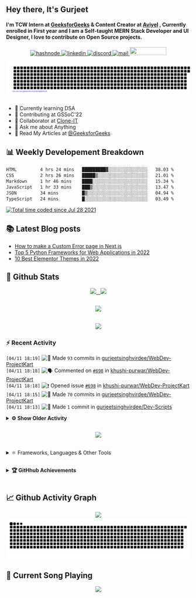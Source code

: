 ## Hey there, It's Gurjeet
#### I'm TCW Intern at [GeeksforGeeks](https://www.geeksforgeeks.org/) & Content Creator at [Aviyel](https://aviyel.com/discussions) , Currently enrolled in First year and I am a Self-taught MERN Stack Developer and UI Designer, I love to contribute on Open Source projects. 

<p align="center">
    <a href="https://gurjeet.hashnode.dev/" target="_blank">
    <img src="https://img.shields.io/badge/@gurjeetsingh-5C87FE?style=for-the-badge&logo=hashnode&logoColor=white" width="130" height="22" alt="hashnode">
    <a href="https://www.linkedin.com/in/gurjeet-singh-virdee-25a476199/" target="_blank">
    <img src="https://img.shields.io/badge/Gurjeet%20Singh%20Virdee-1976D2?style=for-the-badge&logo=linkedin&logoColor=white" width="150" height="22" alt="linkedin">
    <a href="https://discordapp.com/users/916597112882495510" target="_blank">
    <img src="https://img.shields.io/badge/@Guri-5865F2?style=for-the-badge&logo=discord&logoColor=white" width="80" height="22" alt="discord">
    <a href="https://leetcode.com/gurjeetsinghvirdee/" target="_blank">
    <img src="https://img.shields.io/badge/@gurjeetsinghvirdee-FFA116?style=for-the-badge&logo=leetcode&logoColor=white" width="150" height="22" alt="mail">
    <a href = "mailto: gurjeetsinghvirdee@gmail.com" target="_blank"><img src="https://img.shields.io/badge/Say, Hello-D74E43?style=for-the-badge&logo=gmail&logoColor=white" width="100" height="22"></a>
 </p>
 
<p align="center">
    <img src="https://github.com/gurjeetsinghvirdee/gurjeetsinghvirdee/blob/main/gitartwork.svg" />
</p>    
   
 
##         
        
<ul align="left">
  <li> 🏫 Currently learning DSA </li>
  <li> 💜 Contributing at GSSoC'22 </li>
  <li> 🤝 Collaborator at <a href="https://github.com/Rayman-Sodhi/Clone-IT"> Clone-IT </a></li>
  <li> 💬 Ask me about Anything </li>
  <li> 📕 Read My Articles at 
   <a href="https://auth.geeksforgeeks.org/user/gurjeetsinghvirdee/articles" target="_blank">@GeeksforGeeks</a>
 </li>
</ul>  
        
##        
  
## 📊 Weekly Developement Breakdown
  
<!--START_SECTION:waka-->

```text
HTML         4 hrs 24 mins   █████████▓░░░░░░░░░░░░░░░   38.03 %
CSS          2 hrs 26 mins   █████▒░░░░░░░░░░░░░░░░░░░   21.01 %
Markdown     1 hr 46 mins    ████░░░░░░░░░░░░░░░░░░░░░   15.34 %
JavaScript   1 hr 33 mins    ███▒░░░░░░░░░░░░░░░░░░░░░   13.47 %
JSON         34 mins         █▒░░░░░░░░░░░░░░░░░░░░░░░   04.94 %
TypeScript   24 mins         █░░░░░░░░░░░░░░░░░░░░░░░░   03.49 %
```

<!--END_SECTION:waka--> 

<a href="https://wakatime.com/@ff7098eb-56b3-4619-bbbb-86aad0fce365"><img src="https://wakatime.com/badge/user/ff7098eb-56b3-4619-bbbb-86aad0fce365.svg?style=for-the-badge" alt="Total time coded since Jul 28 2021" /></a>
  
    
## 📚 Latest Blog posts
<!-- BLOG-POST-LIST:START -->
- [How to make a Custom Error page in Next.js](https://gurjeet.hashnode.dev/how-to-make-a-custom-error-page-in-nextjs)
- [Top 5 Python Frameworks for Web Applications in 2022](https://gurjeet.hashnode.dev/top-5-python-frameworks-for-web-applications-in-2022)
- [10 Best Elementor Themes in 2022](https://gurjeet.hashnode.dev/10-best-elementor-themes-in-2022)
<!-- BLOG-POST-LIST:END -->  
  
##
        
## 💫 Github Stats
        
<div align="center">
 <a href="https://github-readme-streak-stats.herokuapp.com/?user=gurjeetsinghvirdee&theme=synthwave" target="_blank">
   <img width="45%" src="https://github-readme-streak-stats.herokuapp.com/?user=gurjeetsinghvirdee&theme=synthwave" /> &nbsp;
 </a>
    
 <a href="https://github-readme-stats.vercel.app/api?username=gurjeetsinghvirdee&show_icons=true&theme=synthwave&include_all_commits=true" target="_blank">
  <img width="45%" src="https://github-readme-stats.vercel.app/api?username=gurjeetsinghvirdee&show_icons=true&theme=synthwave&include_all_commits=true" />
 </a>
</div>      
  
##
        
<div align="center">
   <a href="https://github-readme-stats.vercel.app/api/top-langs/?username=gurjeetsinghvirdee&layout=compact&hide=html&theme=synthwave" target="_blank">
       <img width="43%" src="https://github-readme-stats.vercel.app/api/top-langs/?username=gurjeetsinghvirdee&layout=compact&&theme=synthwave" />  
   </a> 
</div>   

##        
  
<p align="center">
  <img src="https://github-profile-summary-cards.vercel.app/api/cards/profile-details?username=gurjeetsinghvirdee&theme=dracula&hide_border=true" />
</p>
        
### ⚡ Recent Activity     
        
<!--START_SECTION:activity-->  
`[04/11 18:19]` <img alt="📝" src="https://github.com/cheesits456/github-activity-readme/raw/master/icons/commit.png" align="top" height="18"> Made `93` commits in [gurjeetsinghvirdee/WebDev-ProjectKart](https://github.com/gurjeetsinghvirdee/WebDev-ProjectKart)  
`[04/11 18:18]` <img alt="🗣" src="https://github.com/cheesits456/github-activity-readme/raw/master/icons/comment.png" align="top" height="18"> Commented on [`#698`](https://github.com//khushi-purwar/WebDev-ProjectKart/issues/698 'Add Math Sprint Game') in [khushi-purwar/WebDev-ProjectKart](https://github.com/khushi-purwar/WebDev-ProjectKart)  
`[04/11 18:18]` <img alt="❗️" src="https://github.com/cheesits456/github-activity-readme/raw/master/icons/issue.png" align="top" height="18"> Opened issue [`#698`](https://github.com//khushi-purwar/WebDev-ProjectKart/issues/698 'Add Math Sprint Game') in [khushi-purwar/WebDev-ProjectKart](https://github.com/khushi-purwar/WebDev-ProjectKart)  
`[04/11 18:15]` <img alt="📝" src="https://github.com/cheesits456/github-activity-readme/raw/master/icons/commit.png" align="top" height="18"> Made `70` commits in [gurjeetsinghvirdee/WebDev-ProjectKart](https://github.com/gurjeetsinghvirdee/WebDev-ProjectKart)  
`[04/11 18:13]` <img alt="📝" src="https://github.com/cheesits456/github-activity-readme/raw/master/icons/commit.png" align="top" height="18"> Made `1` commit in [gurjeetsinghvirdee/Dev-Scripts](https://github.com/gurjeetsinghvirdee/Dev-Scripts)  

<details><summary><b> ⚙️ Show Older Activity</b></summary>

`[04/11 18:12]` <img alt="✅" src="https://github.com/cheesits456/github-activity-readme/raw/master/icons/pr-open.png" align="top" height="18"> Opened PR [`#384`](https://github.com//abhijeet007rocks8/Dev-Scripts/pull/384 'Added Wikipedia Clone') in [abhijeet007rocks8/Dev-Scripts](https://github.com/abhijeet007rocks8/Dev-Scripts)  
`[04/11 18:08]` <img alt="📝" src="https://github.com/cheesits456/github-activity-readme/raw/master/icons/commit.png" align="top" height="18"> Made `1` commit in [gurjeetsinghvirdee/Dev-Scripts](https://github.com/gurjeetsinghvirdee/Dev-Scripts)  
`[04/11 18:06]` <img alt="📂" src="https://github.com/cheesits456/github-activity-readme/raw/master/icons/create-branch.png" align="top" height="18"> Created branch [`wikipedia`](https://github.com/gurjeetsinghvirdee/Dev-Scripts/tree/wikipedia) in [gurjeetsinghvirdee/Dev-Scripts](https://github.com/gurjeetsinghvirdee/Dev-Scripts)  
`[04/11 18:02]` <img alt="🗣" src="https://github.com/cheesits456/github-activity-readme/raw/master/icons/comment.png" align="top" height="18"> Commented on [`#383`](https://github.com//abhijeet007rocks8/Dev-Scripts/issues/383 'Music Player') in [abhijeet007rocks8/Dev-Scripts](https://github.com/abhijeet007rocks8/Dev-Scripts)  
`[04/11 18:01]` <img alt="❗️" src="https://github.com/cheesits456/github-activity-readme/raw/master/icons/issue.png" align="top" height="18"> Opened issue [`#383`](https://github.com//abhijeet007rocks8/Dev-Scripts/issues/383 'Music Player') in [abhijeet007rocks8/Dev-Scripts](https://github.com/abhijeet007rocks8/Dev-Scripts)  
`[04/11 18:00]` <img alt="❗️" src="https://github.com/cheesits456/github-activity-readme/raw/master/icons/issue.png" align="top" height="18"> Closed issue [`#382`](https://github.com//abhijeet007rocks8/Dev-Scripts/issues/382 'Add Music player') in [abhijeet007rocks8/Dev-Scripts](https://github.com/abhijeet007rocks8/Dev-Scripts)  
`[04/11 17:59]` <img alt="❗️" src="https://github.com/cheesits456/github-activity-readme/raw/master/icons/issue.png" align="top" height="18"> Opened issue [`#382`](https://github.com//abhijeet007rocks8/Dev-Scripts/issues/382 'Add Music player') in [abhijeet007rocks8/Dev-Scripts](https://github.com/abhijeet007rocks8/Dev-Scripts)  
`[04/11 17:53]` <img alt="📝" src="https://github.com/cheesits456/github-activity-readme/raw/master/icons/commit.png" align="top" height="18"> Made `26` commits in [gurjeetsinghvirdee/Dev-Scripts](https://github.com/gurjeetsinghvirdee/Dev-Scripts)  
`[04/11 14:36]` <img alt="📝" src="https://github.com/cheesits456/github-activity-readme/raw/master/icons/commit.png" align="top" height="18"> Made `7` commits in [Ayush7614/Bundli-Frontend](https://github.com/Ayush7614/Bundli-Frontend)  
`[04/11 14:36]` <img alt="🎉" src="https://github.com/cheesits456/github-activity-readme/raw/master/icons/merge.png" align="top" height="18"> Merged PR [`#627`](https://github.com//Ayush7614/Bundli-Frontend/pull/627 'Added file uploader') in [Ayush7614/Bundli-Frontend](https://github.com/Ayush7614/Bundli-Frontend)  
`[04/11 14:36]` <img alt="🔍" src="https://github.com/cheesits456/github-activity-readme/raw/master/icons/review.png" align="top" height="18"> Reviewed [`#627`](https://github.com//Ayush7614/Bundli-Frontend/pull/627 'Added file uploader') in [Ayush7614/Bundli-Frontend](https://github.com/Ayush7614/Bundli-Frontend)  
`[04/11 14:35]` <img alt="🗣" src="https://github.com/cheesits456/github-activity-readme/raw/master/icons/comment.png" align="top" height="18"> Commented on [`#627`](https://github.com//Ayush7614/Bundli-Frontend/issues/627 'Added file uploader') in [Ayush7614/Bundli-Frontend](https://github.com/Ayush7614/Bundli-Frontend)  
`[04/11 13:25]` <img alt="📝" src="https://github.com/cheesits456/github-activity-readme/raw/master/icons/commit.png" align="top" height="18"> Made `22` commits in [gurjeetsinghvirdee/WebDev-ProjectKart](https://github.com/gurjeetsinghvirdee/WebDev-ProjectKart)  
`[04/11 07:43]` <img alt="🗣" src="https://github.com/cheesits456/github-activity-readme/raw/master/icons/comment.png" align="top" height="18"> Commented on [`#280`](https://github.com//Rayman-Sodhi/Clone-IT/issues/280 'Added Nykaa Clone') in [Rayman-Sodhi/Clone-IT](https://github.com/Rayman-Sodhi/Clone-IT)  
`[04/11 07:42]` <img alt="📝" src="https://github.com/cheesits456/github-activity-readme/raw/master/icons/commit.png" align="top" height="18"> Made `90` commits in [gurjeetsinghvirdee/Clone-IT](https://github.com/gurjeetsinghvirdee/Clone-IT)  
`[04/11 07:41]` <img alt="🗣" src="https://github.com/cheesits456/github-activity-readme/raw/master/icons/comment.png" align="top" height="18"> Commented on [`#280`](https://github.com//Rayman-Sodhi/Clone-IT/issues/280 'Added Nykaa Clone') in [Rayman-Sodhi/Clone-IT](https://github.com/Rayman-Sodhi/Clone-IT)  
`[04/11 07:06]` <img alt="❌" src="https://github.com/cheesits456/github-activity-readme/raw/master/icons/pr-close.png" align="top" height="18"> Closed PR [`#335`](https://github.com//abhijeet007rocks8/Dev-Scripts/pull/335 'Wikipedia UI Clone') in [abhijeet007rocks8/Dev-Scripts](https://github.com/abhijeet007rocks8/Dev-Scripts)  
`[04/11 07:06]` <img alt="🗣" src="https://github.com/cheesits456/github-activity-readme/raw/master/icons/comment.png" align="top" height="18"> Commented on [`#335`](https://github.com//abhijeet007rocks8/Dev-Scripts/issues/335 'Wikipedia UI Clone') in [abhijeet007rocks8/Dev-Scripts](https://github.com/abhijeet007rocks8/Dev-Scripts)  
`[04/11 07:02]` <img alt="🗣" src="https://github.com/cheesits456/github-activity-readme/raw/master/icons/comment.png" align="top" height="18"> Commented on [`#302`](https://github.com//Rayman-Sodhi/Clone-IT/issues/302 'adding lists of items in flipkart clone') in [Rayman-Sodhi/Clone-IT](https://github.com/Rayman-Sodhi/Clone-IT)  
`[04/11 07:02]` <img alt="🗣" src="https://github.com/cheesits456/github-activity-readme/raw/master/icons/comment.png" align="top" height="18"> Commented on [`#301`](https://github.com//Rayman-Sodhi/Clone-IT/issues/301 'Adding a city filter option') in [Rayman-Sodhi/Clone-IT](https://github.com/Rayman-Sodhi/Clone-IT)  
`[04/11 07:01]` <img alt="🗣" src="https://github.com/cheesits456/github-activity-readme/raw/master/icons/comment.png" align="top" height="18"> Commented on [`#316`](https://github.com//Rayman-Sodhi/Clone-IT/issues/316 'Title: Connectivity of Instagram Clone with its Login Page') in [Rayman-Sodhi/Clone-IT](https://github.com/Rayman-Sodhi/Clone-IT)  
`[04/11 07:01]` <img alt="🗣" src="https://github.com/cheesits456/github-activity-readme/raw/master/icons/comment.png" align="top" height="18"> Commented on [`#318`](https://github.com//Rayman-Sodhi/Clone-IT/issues/318 'Navbar needs modification') in [Rayman-Sodhi/Clone-IT](https://github.com/Rayman-Sodhi/Clone-IT)  
`[04/11 07:00]` <img alt="🗣" src="https://github.com/cheesits456/github-activity-readme/raw/master/icons/comment.png" align="top" height="18"> Commented on [`#319`](https://github.com//Rayman-Sodhi/Clone-IT/issues/319 'Title: pressing enter should search/open project') in [Rayman-Sodhi/Clone-IT](https://github.com/Rayman-Sodhi/Clone-IT)  
`[04/11 06:58]` <img alt="📝" src="https://github.com/cheesits456/github-activity-readme/raw/master/icons/commit.png" align="top" height="18"> Made `5` commits in [Rayman-Sodhi/Clone-IT](https://github.com/Rayman-Sodhi/Clone-IT)  
`[04/11 06:58]` <img alt="🎉" src="https://github.com/cheesits456/github-activity-readme/raw/master/icons/merge.png" align="top" height="18"> Merged PR [`#312`](https://github.com//Rayman-Sodhi/Clone-IT/pull/312 'spacex-page') in [Rayman-Sodhi/Clone-IT](https://github.com/Rayman-Sodhi/Clone-IT)  
`[04/11 06:58]` <img alt="❗️" src="https://github.com/cheesits456/github-activity-readme/raw/master/icons/issue.png" align="top" height="18"> Closed issue [`#311`](https://github.com//Rayman-Sodhi/Clone-IT/issues/311 'Spacex Landing page clone: ') in [Rayman-Sodhi/Clone-IT](https://github.com/Rayman-Sodhi/Clone-IT)  
`[04/11 05:11]` <img alt="📝" src="https://github.com/cheesits456/github-activity-readme/raw/master/icons/commit.png" align="top" height="18"> Made `8` commits in [Rayman-Sodhi/Clone-IT](https://github.com/Rayman-Sodhi/Clone-IT)  
`[04/11 05:11]` <img alt="🎉" src="https://github.com/cheesits456/github-activity-readme/raw/master/icons/merge.png" align="top" height="18"> Merged PR [`#322`](https://github.com//Rayman-Sodhi/Clone-IT/pull/322 'Wikipedia HomePage Clone:') in [Rayman-Sodhi/Clone-IT](https://github.com/Rayman-Sodhi/Clone-IT)  
`[04/11 05:11]` <img alt="❗️" src="https://github.com/cheesits456/github-activity-readme/raw/master/icons/issue.png" align="top" height="18"> Closed issue [`#320`](https://github.com//Rayman-Sodhi/Clone-IT/issues/320 'Wikipedia Clone ') in [Rayman-Sodhi/Clone-IT](https://github.com/Rayman-Sodhi/Clone-IT)  
`[04/11 05:11]` <img alt="🔍" src="https://github.com/cheesits456/github-activity-readme/raw/master/icons/review.png" align="top" height="18"> Reviewed [`#322`](https://github.com//Rayman-Sodhi/Clone-IT/pull/322 'Wikipedia HomePage Clone:') in [Rayman-Sodhi/Clone-IT](https://github.com/Rayman-Sodhi/Clone-IT)  
`[04/10 21:40]` <img alt="📝" src="https://github.com/cheesits456/github-activity-readme/raw/master/icons/commit.png" align="top" height="18"> Made `2` commits in [Ayush7614/Bundli-Frontend](https://github.com/Ayush7614/Bundli-Frontend)  
`[04/10 21:40]` <img alt="🎉" src="https://github.com/cheesits456/github-activity-readme/raw/master/icons/merge.png" align="top" height="18"> Merged PR [`#621`](https://github.com//Ayush7614/Bundli-Frontend/pull/621 'Crypto Website Template') in [Ayush7614/Bundli-Frontend](https://github.com/Ayush7614/Bundli-Frontend)  
`[04/10 21:34]` <img alt="📝" src="https://github.com/cheesits456/github-activity-readme/raw/master/icons/commit.png" align="top" height="18"> Made `6` commits in [Ayush7614/Bundli-Frontend](https://github.com/Ayush7614/Bundli-Frontend)  
`[04/10 21:34]` <img alt="🎉" src="https://github.com/cheesits456/github-activity-readme/raw/master/icons/merge.png" align="top" height="18"> Merged PR [`#629`](https://github.com//Ayush7614/Bundli-Frontend/pull/629 'Burger Eye') in [Ayush7614/Bundli-Frontend](https://github.com/Ayush7614/Bundli-Frontend)  
`[04/10 21:34]` <img alt="❗️" src="https://github.com/cheesits456/github-activity-readme/raw/master/icons/issue.png" align="top" height="18"> Closed issue [`#606`](https://github.com//Ayush7614/Bundli-Frontend/issues/606 'Add Burger Eye ') in [Ayush7614/Bundli-Frontend](https://github.com/Ayush7614/Bundli-Frontend)  
`[04/10 21:34]` <img alt="🔍" src="https://github.com/cheesits456/github-activity-readme/raw/master/icons/review.png" align="top" height="18"> Reviewed [`#629`](https://github.com//Ayush7614/Bundli-Frontend/pull/629 'Burger Eye') in [Ayush7614/Bundli-Frontend](https://github.com/Ayush7614/Bundli-Frontend)  
`[04/10 21:31]` <img alt="🗣" src="https://github.com/cheesits456/github-activity-readme/raw/master/icons/comment.png" align="top" height="18"> Commented on [`#625`](https://github.com//Ayush7614/Bundli-Frontend/issues/625 'Final Commit of Weather Application') in [Ayush7614/Bundli-Frontend](https://github.com/Ayush7614/Bundli-Frontend)  
`[04/10 21:29]` <img alt="🗣" src="https://github.com/cheesits456/github-activity-readme/raw/master/icons/comment.png" align="top" height="18"> Commented on [`#627`](https://github.com//Ayush7614/Bundli-Frontend/issues/627 'Added file uploader') in [Ayush7614/Bundli-Frontend](https://github.com/Ayush7614/Bundli-Frontend)  
`[04/10 21:09]` <img alt="🗣" src="https://github.com/cheesits456/github-activity-readme/raw/master/icons/comment.png" align="top" height="18"> Commented on [`#666`](https://github.com//khushi-purwar/WebDev-ProjectKart/issues/666 'Add Countdown Timer') in [khushi-purwar/WebDev-ProjectKart](https://github.com/khushi-purwar/WebDev-ProjectKart)  
`[04/10 21:09]` <img alt="📝" src="https://github.com/cheesits456/github-activity-readme/raw/master/icons/commit.png" align="top" height="18"> Made `1` commit in [gurjeetsinghvirdee/WebDev-ProjectKart](https://github.com/gurjeetsinghvirdee/WebDev-ProjectKart)  
`[04/10 21:04]` <img alt="❗️" src="https://github.com/cheesits456/github-activity-readme/raw/master/icons/issue.png" align="top" height="18"> Opened issue [`#666`](https://github.com//khushi-purwar/WebDev-ProjectKart/issues/666 'Add Countdown Timer') in [khushi-purwar/WebDev-ProjectKart](https://github.com/khushi-purwar/WebDev-ProjectKart)  
`[04/10 21:02]` <img alt="✅" src="https://github.com/cheesits456/github-activity-readme/raw/master/icons/pr-open.png" align="top" height="18"> Opened PR [`#665`](https://github.com//khushi-purwar/WebDev-ProjectKart/pull/665 'Added Countdown timer') in [khushi-purwar/WebDev-ProjectKart](https://github.com/khushi-purwar/WebDev-ProjectKart)  
`[04/10 20:58]` <img alt="📝" src="https://github.com/cheesits456/github-activity-readme/raw/master/icons/commit.png" align="top" height="18"> Made `1` commit in [gurjeetsinghvirdee/WebDev-ProjectKart](https://github.com/gurjeetsinghvirdee/WebDev-ProjectKart)  
`[04/10 20:54]` <img alt="📂" src="https://github.com/cheesits456/github-activity-readme/raw/master/icons/create-branch.png" align="top" height="18"> Created branch [`countdown`](https://github.com/gurjeetsinghvirdee/WebDev-ProjectKart/tree/countdown) in [gurjeetsinghvirdee/WebDev-ProjectKart](https://github.com/gurjeetsinghvirdee/WebDev-ProjectKart)  
`[04/10 20:35]` <img alt="📝" src="https://github.com/cheesits456/github-activity-readme/raw/master/icons/commit.png" align="top" height="18"> Made `75` commits in [gurjeetsinghvirdee/WebDev-ProjectKart](https://github.com/gurjeetsinghvirdee/WebDev-ProjectKart)  
`[04/10 18:07]` <img alt="🗣" src="https://github.com/cheesits456/github-activity-readme/raw/master/icons/comment.png" align="top" height="18"> Commented on [`#308`](https://github.com//Rayman-Sodhi/Clone-IT/issues/308 'Change Letter Casing ') in [Rayman-Sodhi/Clone-IT](https://github.com/Rayman-Sodhi/Clone-IT)  
`[04/10 18:06]` <img alt="📝" src="https://github.com/cheesits456/github-activity-readme/raw/master/icons/commit.png" align="top" height="18"> Made `2` commits in [Rayman-Sodhi/Clone-IT](https://github.com/Rayman-Sodhi/Clone-IT)  
`[04/10 18:06]` <img alt="🎉" src="https://github.com/cheesits456/github-activity-readme/raw/master/icons/merge.png" align="top" height="18"> Merged PR [`#315`](https://github.com//Rayman-Sodhi/Clone-IT/pull/315 'Instagram Login Page clone from scratch') in [Rayman-Sodhi/Clone-IT](https://github.com/Rayman-Sodhi/Clone-IT)  
`[04/10 18:06]` <img alt="❗️" src="https://github.com/cheesits456/github-activity-readme/raw/master/icons/issue.png" align="top" height="18"> Closed issue [`#304`](https://github.com//Rayman-Sodhi/Clone-IT/issues/304 'Modification of Instagram Clone Login Page and Merge Instagram-Clone and Login Clone in one folder') in [Rayman-Sodhi/Clone-IT](https://github.com/Rayman-Sodhi/Clone-IT)  
`[04/10 18:06]` <img alt="🔍" src="https://github.com/cheesits456/github-activity-readme/raw/master/icons/review.png" align="top" height="18"> Reviewed [`#315`](https://github.com//Rayman-Sodhi/Clone-IT/pull/315 'Instagram Login Page clone from scratch') in [Rayman-Sodhi/Clone-IT](https://github.com/Rayman-Sodhi/Clone-IT)  
`[04/10 18:05]` <img alt="🗣" src="https://github.com/cheesits456/github-activity-readme/raw/master/icons/comment.png" align="top" height="18"> Commented on [`#309`](https://github.com//Rayman-Sodhi/Clone-IT/issues/309 'Make github clone responsive') in [Rayman-Sodhi/Clone-IT](https://github.com/Rayman-Sodhi/Clone-IT)  
`[04/10 18:03]` <img alt="📝" src="https://github.com/cheesits456/github-activity-readme/raw/master/icons/commit.png" align="top" height="18"> Made `6` commits in [Rayman-Sodhi/Clone-IT](https://github.com/Rayman-Sodhi/Clone-IT)  
`[04/10 18:03]` <img alt="🎉" src="https://github.com/cheesits456/github-activity-readme/raw/master/icons/merge.png" align="top" height="18"> Merged PR [`#310`](https://github.com//Rayman-Sodhi/Clone-IT/pull/310 'Added LinkedIn Clone') in [Rayman-Sodhi/Clone-IT](https://github.com/Rayman-Sodhi/Clone-IT)  
`[04/10 18:03]` <img alt="❗️" src="https://github.com/cheesits456/github-activity-readme/raw/master/icons/issue.png" align="top" height="18"> Closed issue [`#16`](https://github.com//Rayman-Sodhi/Clone-IT/issues/16 'Enhance the LInkedIn Clone and change the   idea from ConnectedIn to LinkedIn') in [Rayman-Sodhi/Clone-IT](https://github.com/Rayman-Sodhi/Clone-IT)  
`[04/10 18:03]` <img alt="🔍" src="https://github.com/cheesits456/github-activity-readme/raw/master/icons/review.png" align="top" height="18"> Reviewed [`#310`](https://github.com//Rayman-Sodhi/Clone-IT/pull/310 'Added LinkedIn Clone') in [Rayman-Sodhi/Clone-IT](https://github.com/Rayman-Sodhi/Clone-IT)  
`[04/10 18:01]` <img alt="🗣" src="https://github.com/cheesits456/github-activity-readme/raw/master/icons/comment.png" align="top" height="18"> Commented on [`#312`](https://github.com//Rayman-Sodhi/Clone-IT/issues/312 'spacex-page') in [Rayman-Sodhi/Clone-IT](https://github.com/Rayman-Sodhi/Clone-IT)  
`[04/10 17:57]` <img alt="🔍" src="https://github.com/cheesits456/github-activity-readme/raw/master/icons/review.png" align="top" height="18"> Reviewed [`#312`](https://github.com//Rayman-Sodhi/Clone-IT/pull/312 'spacex-page') in [Rayman-Sodhi/Clone-IT](https://github.com/Rayman-Sodhi/Clone-IT)  
`[04/10 17:54]` <img alt="📝" src="https://github.com/cheesits456/github-activity-readme/raw/master/icons/commit.png" align="top" height="18"> Made `2` commits in [Rayman-Sodhi/Clone-IT](https://github.com/Rayman-Sodhi/Clone-IT)  
`[04/10 17:54]` <img alt="🎉" src="https://github.com/cheesits456/github-activity-readme/raw/master/icons/merge.png" align="top" height="18"> Merged PR [`#314`](https://github.com//Rayman-Sodhi/Clone-IT/pull/314 'pinterest') in [Rayman-Sodhi/Clone-IT](https://github.com/Rayman-Sodhi/Clone-IT)  
`[04/10 17:54]` <img alt="❗️" src="https://github.com/cheesits456/github-activity-readme/raw/master/icons/issue.png" align="top" height="18"> Closed issue [`#313`](https://github.com//Rayman-Sodhi/Clone-IT/issues/313 'Pininterest Clone[New Issue]: ') in [Rayman-Sodhi/Clone-IT](https://github.com/Rayman-Sodhi/Clone-IT)  
`[04/10 17:53]` <img alt="🔍" src="https://github.com/cheesits456/github-activity-readme/raw/master/icons/review.png" align="top" height="18"> Reviewed [`#314`](https://github.com//Rayman-Sodhi/Clone-IT/pull/314 'pinterest') in [Rayman-Sodhi/Clone-IT](https://github.com/Rayman-Sodhi/Clone-IT)  
`[04/10 16:27]` <img alt="🗣" src="https://github.com/cheesits456/github-activity-readme/raw/master/icons/comment.png" align="top" height="18"> Commented on [`#312`](https://github.com//Rayman-Sodhi/Clone-IT/issues/312 'spacex-page') in [Rayman-Sodhi/Clone-IT](https://github.com/Rayman-Sodhi/Clone-IT)  
`[04/10 16:26]` <img alt="🗣" src="https://github.com/cheesits456/github-activity-readme/raw/master/icons/comment.png" align="top" height="18"> Commented on [`#314`](https://github.com//Rayman-Sodhi/Clone-IT/issues/314 'pinterest') in [Rayman-Sodhi/Clone-IT](https://github.com/Rayman-Sodhi/Clone-IT)  
`[04/10 16:25]` <img alt="🗣" src="https://github.com/cheesits456/github-activity-readme/raw/master/icons/comment.png" align="top" height="18"> Commented on [`#310`](https://github.com//Rayman-Sodhi/Clone-IT/issues/310 'Added LinkedIn Clone') in [Rayman-Sodhi/Clone-IT](https://github.com/Rayman-Sodhi/Clone-IT)  
`[04/10 16:25]` <img alt="🗣" src="https://github.com/cheesits456/github-activity-readme/raw/master/icons/comment.png" align="top" height="18"> Commented on [`#304`](https://github.com//Rayman-Sodhi/Clone-IT/issues/304 'Modification of Instagram Clone Login Page and Merge Instagram-Clone and Login Clone in one folder') in [Rayman-Sodhi/Clone-IT](https://github.com/Rayman-Sodhi/Clone-IT)  
`[04/09 22:14]` <img alt="📝" src="https://github.com/cheesits456/github-activity-readme/raw/master/icons/commit.png" align="top" height="18"> Made `1` commit in [gurjeetsinghvirdee/WebDev-ProjectKart](https://github.com/gurjeetsinghvirdee/WebDev-ProjectKart)  
`[04/09 22:13]` <img alt="✅" src="https://github.com/cheesits456/github-activity-readme/raw/master/icons/pr-open.png" align="top" height="18"> Opened PR [`#640`](https://github.com//khushi-purwar/WebDev-ProjectKart/pull/640 'Added Video Player') in [khushi-purwar/WebDev-ProjectKart](https://github.com/khushi-purwar/WebDev-ProjectKart)  
`[04/09 22:11]` <img alt="🗣" src="https://github.com/cheesits456/github-activity-readme/raw/master/icons/comment.png" align="top" height="18"> Commented on [`#639`](https://github.com//khushi-purwar/WebDev-ProjectKart/issues/639 'Add Video Player') in [khushi-purwar/WebDev-ProjectKart](https://github.com/khushi-purwar/WebDev-ProjectKart)  
`[04/09 22:07]` <img alt="📂" src="https://github.com/cheesits456/github-activity-readme/raw/master/icons/create-branch.png" align="top" height="18"> Created branch [`video-player`](https://github.com/gurjeetsinghvirdee/WebDev-ProjectKart/tree/video-player) in [gurjeetsinghvirdee/WebDev-ProjectKart](https://github.com/gurjeetsinghvirdee/WebDev-ProjectKart)  
`[04/09 21:40]` <img alt="❗️" src="https://github.com/cheesits456/github-activity-readme/raw/master/icons/issue.png" align="top" height="18"> Opened issue [`#639`](https://github.com//khushi-purwar/WebDev-ProjectKart/issues/639 'Add Music Player') in [khushi-purwar/WebDev-ProjectKart](https://github.com/khushi-purwar/WebDev-ProjectKart)  
`[04/09 21:35]` <img alt="✅" src="https://github.com/cheesits456/github-activity-readme/raw/master/icons/pr-open.png" align="top" height="18"> Opened PR [`#86`](https://github.com//geekymeeky/e-bureau/pull/86 'Added Workflows') in [geekymeeky/e-bureau](https://github.com/geekymeeky/e-bureau)  
`[04/09 21:32]` <img alt="📝" src="https://github.com/cheesits456/github-activity-readme/raw/master/icons/commit.png" align="top" height="18"> Made `3` commits in [gurjeetsinghvirdee/e-bureau](https://github.com/gurjeetsinghvirdee/e-bureau)  
`[04/09 20:03]` <img alt="📝" src="https://github.com/cheesits456/github-activity-readme/raw/master/icons/commit.png" align="top" height="18"> Made `1` commit in [gurjeetsinghvirdee/gssoc-website-new](https://github.com/gurjeetsinghvirdee/gssoc-website-new)  
`[04/09 19:24]` <img alt="📝" src="https://github.com/cheesits456/github-activity-readme/raw/master/icons/commit.png" align="top" height="18"> Made `6` commits in [gurjeetsinghvirdee/WebDev-ProjectKart](https://github.com/gurjeetsinghvirdee/WebDev-ProjectKart)  
`[04/09 19:20]` <img alt="✅" src="https://github.com/cheesits456/github-activity-readme/raw/master/icons/pr-open.png" align="top" height="18"> Opened PR [`#638`](https://github.com//khushi-purwar/WebDev-ProjectKart/pull/638 'Paint Clone') in [khushi-purwar/WebDev-ProjectKart](https://github.com/khushi-purwar/WebDev-ProjectKart)  
`[04/09 19:16]` <img alt="📝" src="https://github.com/cheesits456/github-activity-readme/raw/master/icons/commit.png" align="top" height="18"> Made `2` commits in [gurjeetsinghvirdee/WebDev-ProjectKart](https://github.com/gurjeetsinghvirdee/WebDev-ProjectKart)  
`[04/09 19:05]` <img alt="📂" src="https://github.com/cheesits456/github-activity-readme/raw/master/icons/create-branch.png" align="top" height="18"> Created branch [`paint`](https://github.com/gurjeetsinghvirdee/WebDev-ProjectKart/tree/paint) in [gurjeetsinghvirdee/WebDev-ProjectKart](https://github.com/gurjeetsinghvirdee/WebDev-ProjectKart)  
`[04/09 18:41]` <img alt="📝" src="https://github.com/cheesits456/github-activity-readme/raw/master/icons/commit.png" align="top" height="18"> Made `1` commit in [gurjeetsinghvirdee/WebDev-ProjectKart](https://github.com/gurjeetsinghvirdee/WebDev-ProjectKart)  
`[04/09 18:40]` <img alt="✅" src="https://github.com/cheesits456/github-activity-readme/raw/master/icons/pr-open.png" align="top" height="18"> Opened PR [`#636`](https://github.com//khushi-purwar/WebDev-ProjectKart/pull/636 'Lizard Spock game added ') in [khushi-purwar/WebDev-ProjectKart](https://github.com/khushi-purwar/WebDev-ProjectKart)  
`[04/09 18:36]` <img alt="📝" src="https://github.com/cheesits456/github-activity-readme/raw/master/icons/commit.png" align="top" height="18"> Made `4` commits in [Rayman-Sodhi/Clone-IT](https://github.com/Rayman-Sodhi/Clone-IT)  
`[04/09 18:35]` <img alt="🎉" src="https://github.com/cheesits456/github-activity-readme/raw/master/icons/merge.png" align="top" height="18"> Merged PR [`#306`](https://github.com//Rayman-Sodhi/Clone-IT/pull/306 'tripadvisor clone') in [Rayman-Sodhi/Clone-IT](https://github.com/Rayman-Sodhi/Clone-IT)  
`[04/09 18:35]` <img alt="❗️" src="https://github.com/cheesits456/github-activity-readme/raw/master/icons/issue.png" align="top" height="18"> Closed issue [`#182`](https://github.com//Rayman-Sodhi/Clone-IT/issues/182 'Title: Tripadvisor clone') in [Rayman-Sodhi/Clone-IT](https://github.com/Rayman-Sodhi/Clone-IT)  
`[04/09 18:35]` <img alt="📝" src="https://github.com/cheesits456/github-activity-readme/raw/master/icons/commit.png" align="top" height="18"> Made `212` commits in [rahulthakur19/Clone-IT](https://github.com/rahulthakur19/Clone-IT)  
`[04/09 18:35]` <img alt="🔍" src="https://github.com/cheesits456/github-activity-readme/raw/master/icons/review.png" align="top" height="18"> Reviewed [`#306`](https://github.com//Rayman-Sodhi/Clone-IT/pull/306 'tripadvisor clone') in [Rayman-Sodhi/Clone-IT](https://github.com/Rayman-Sodhi/Clone-IT)  
`[04/09 18:33]` <img alt="📂" src="https://github.com/cheesits456/github-activity-readme/raw/master/icons/create-branch.png" align="top" height="18"> Created branch [`game`](https://github.com/gurjeetsinghvirdee/WebDev-ProjectKart/tree/game) in [gurjeetsinghvirdee/WebDev-ProjectKart](https://github.com/gurjeetsinghvirdee/WebDev-ProjectKart)  
`[04/09 17:29]` <img alt="🗣" src="https://github.com/cheesits456/github-activity-readme/raw/master/icons/comment.png" align="top" height="18"> Commented on [`#634`](https://github.com//khushi-purwar/WebDev-ProjectKart/issues/634 'Add Paint Clone') in [khushi-purwar/WebDev-ProjectKart](https://github.com/khushi-purwar/WebDev-ProjectKart)  
`[04/09 17:29]` <img alt="❗️" src="https://github.com/cheesits456/github-activity-readme/raw/master/icons/issue.png" align="top" height="18"> Opened issue [`#634`](https://github.com//khushi-purwar/WebDev-ProjectKart/issues/634 'Add Paint Clone') in [khushi-purwar/WebDev-ProjectKart](https://github.com/khushi-purwar/WebDev-ProjectKart)  
`[04/09 17:08]` <img alt="🗣" src="https://github.com/cheesits456/github-activity-readme/raw/master/icons/comment.png" align="top" height="18"> Commented on [`#632`](https://github.com//khushi-purwar/WebDev-ProjectKart/issues/632 'Add Lizard Spock Game') in [khushi-purwar/WebDev-ProjectKart](https://github.com/khushi-purwar/WebDev-ProjectKart)  
`[04/09 17:08]` <img alt="❗️" src="https://github.com/cheesits456/github-activity-readme/raw/master/icons/issue.png" align="top" height="18"> Opened issue [`#632`](https://github.com//khushi-purwar/WebDev-ProjectKart/issues/632 'Add Lizard Spock Game') in [khushi-purwar/WebDev-ProjectKart](https://github.com/khushi-purwar/WebDev-ProjectKart)  
`[04/09 17:04]` <img alt="🗣" src="https://github.com/cheesits456/github-activity-readme/raw/master/icons/comment.png" align="top" height="18"> Commented on [`#306`](https://github.com//Rayman-Sodhi/Clone-IT/issues/306 'tripadvisor clone') in [Rayman-Sodhi/Clone-IT](https://github.com/Rayman-Sodhi/Clone-IT)  
`[04/09 17:03]` <img alt="📝" src="https://github.com/cheesits456/github-activity-readme/raw/master/icons/commit.png" align="top" height="18"> Made `2` commits in [Rayman-Sodhi/Clone-IT](https://github.com/Rayman-Sodhi/Clone-IT)  
`[04/09 17:03]` <img alt="🎉" src="https://github.com/cheesits456/github-activity-readme/raw/master/icons/merge.png" align="top" height="18"> Merged PR [`#305`](https://github.com//Rayman-Sodhi/Clone-IT/pull/305 'Added JS for hamburger') in [Rayman-Sodhi/Clone-IT](https://github.com/Rayman-Sodhi/Clone-IT)  
`[04/09 17:03]` <img alt="🔍" src="https://github.com/cheesits456/github-activity-readme/raw/master/icons/review.png" align="top" height="18"> Reviewed [`#305`](https://github.com//Rayman-Sodhi/Clone-IT/pull/305 'Added JS for hamburger') in [Rayman-Sodhi/Clone-IT](https://github.com/Rayman-Sodhi/Clone-IT)  
`[04/09 16:43]` <img alt="🗣" src="https://github.com/cheesits456/github-activity-readme/raw/master/icons/comment.png" align="top" height="18"> Commented on [`#201`](https://github.com//Rayman-Sodhi/Clone-IT/issues/201 ' Airbnb WebPage clone') in [Rayman-Sodhi/Clone-IT](https://github.com/Rayman-Sodhi/Clone-IT)  
`[04/09 14:43]` <img alt="📝" src="https://github.com/cheesits456/github-activity-readme/raw/master/icons/commit.png" align="top" height="18"> Made `1` commit in [gurjeetsinghvirdee/WebDev-ProjectKart](https://github.com/gurjeetsinghvirdee/WebDev-ProjectKart)  
`[04/09 14:38]` <img alt="✅" src="https://github.com/cheesits456/github-activity-readme/raw/master/icons/pr-open.png" align="top" height="18"> Opened PR [`#628`](https://github.com//khushi-purwar/WebDev-ProjectKart/pull/628 'Added Snake game') in [khushi-purwar/WebDev-ProjectKart](https://github.com/khushi-purwar/WebDev-ProjectKart)  
`[04/09 14:36]` <img alt="📝" src="https://github.com/cheesits456/github-activity-readme/raw/master/icons/commit.png" align="top" height="18"> Made `157` commits in [gurjeetsinghvirdee/WebDev-ProjectKart](https://github.com/gurjeetsinghvirdee/WebDev-ProjectKart)  
`[04/09 14:30]` <img alt="📝" src="https://github.com/cheesits456/github-activity-readme/raw/master/icons/commit.png" align="top" height="18"> Made `3` commits in [Rayman-Sodhi/Clone-IT](https://github.com/Rayman-Sodhi/Clone-IT)  
`[04/09 14:30]` <img alt="❗️" src="https://github.com/cheesits456/github-activity-readme/raw/master/icons/issue.png" align="top" height="18"> Closed issue [`#257`](https://github.com//Rayman-Sodhi/Clone-IT/issues/257 'bug: fix Hamburger ') in [Rayman-Sodhi/Clone-IT](https://github.com/Rayman-Sodhi/Clone-IT)  
`[04/09 14:30]` <img alt="🎉" src="https://github.com/cheesits456/github-activity-readme/raw/master/icons/merge.png" align="top" height="18"> Merged PR [`#299`](https://github.com//Rayman-Sodhi/Clone-IT/pull/299 'Fixed hamburger issues') in [Rayman-Sodhi/Clone-IT](https://github.com/Rayman-Sodhi/Clone-IT)  
`[04/09 14:30]` <img alt="🔍" src="https://github.com/cheesits456/github-activity-readme/raw/master/icons/review.png" align="top" height="18"> Reviewed [`#299`](https://github.com//Rayman-Sodhi/Clone-IT/pull/299 'Fixed hamburger issues') in [Rayman-Sodhi/Clone-IT](https://github.com/Rayman-Sodhi/Clone-IT)  
`[04/09 14:29]` <img alt="📝" src="https://github.com/cheesits456/github-activity-readme/raw/master/icons/commit.png" align="top" height="18"> Made `13` commits in [Adhetya/Clone-IT](https://github.com/Adhetya/Clone-IT)  
`[04/09 14:25]` <img alt="📝" src="https://github.com/cheesits456/github-activity-readme/raw/master/icons/commit.png" align="top" height="18"> Made `5` commits in [Rayman-Sodhi/Clone-IT](https://github.com/Rayman-Sodhi/Clone-IT)  
`[04/09 14:25]` <img alt="🎉" src="https://github.com/cheesits456/github-activity-readme/raw/master/icons/merge.png" align="top" height="18"> Merged PR [`#303`](https://github.com//Rayman-Sodhi/Clone-IT/pull/303 'Wordle-Clone') in [Rayman-Sodhi/Clone-IT](https://github.com/Rayman-Sodhi/Clone-IT)  
`[04/09 14:25]` <img alt="❗️" src="https://github.com/cheesits456/github-activity-readme/raw/master/icons/issue.png" align="top" height="18"> Closed issue [`#239`](https://github.com//Rayman-Sodhi/Clone-IT/issues/239 'Title: Add Wordle-Clone') in [Rayman-Sodhi/Clone-IT](https://github.com/Rayman-Sodhi/Clone-IT)  
`[04/09 14:25]` <img alt="🔍" src="https://github.com/cheesits456/github-activity-readme/raw/master/icons/review.png" align="top" height="18"> Reviewed [`#303`](https://github.com//Rayman-Sodhi/Clone-IT/pull/303 'Wordle-Clone') in [Rayman-Sodhi/Clone-IT](https://github.com/Rayman-Sodhi/Clone-IT)  
`[04/09 14:19]` <img alt="📝" src="https://github.com/cheesits456/github-activity-readme/raw/master/icons/commit.png" align="top" height="18"> Made `7` commits in [Rayman-Sodhi/Clone-IT](https://github.com/Rayman-Sodhi/Clone-IT)  
`[04/09 09:51]` <img alt="🎉" src="https://github.com/cheesits456/github-activity-readme/raw/master/icons/merge.png" align="top" height="18"> Merged PR [`#296`](https://github.com//Rayman-Sodhi/Clone-IT/pull/296 'Instagram Clone Added') in [Rayman-Sodhi/Clone-IT](https://github.com/Rayman-Sodhi/Clone-IT)  
`[04/09 09:51]` <img alt="❗️" src="https://github.com/cheesits456/github-activity-readme/raw/master/icons/issue.png" align="top" height="18"> Closed issue [`#222`](https://github.com//Rayman-Sodhi/Clone-IT/issues/222 'Add Instagram Clone') in [Rayman-Sodhi/Clone-IT](https://github.com/Rayman-Sodhi/Clone-IT)  
`[04/09 09:51]` <img alt="🗣" src="https://github.com/cheesits456/github-activity-readme/raw/master/icons/comment.png" align="top" height="18"> Commented on [`#296`](https://github.com//Rayman-Sodhi/Clone-IT/issues/296 'Instagram Clone Added') in [Rayman-Sodhi/Clone-IT](https://github.com/Rayman-Sodhi/Clone-IT)  
`[04/09 07:37]` <img alt="🍴" src="https://github.com/cheesits456/github-activity-readme/raw/master/icons/fork.png" align="top" height="18"> Forked [Akshata-Gunapache/Wordle-Clone](https://github.com/Akshata-Gunapache/Wordle-Clone) to [gurjeetsinghvirdee/Wordle-Clone](https://github.com/gurjeetsinghvirdee/Wordle-Clone)  
`[04/08 22:37]` <img alt="📝" src="https://github.com/cheesits456/github-activity-readme/raw/master/icons/commit.png" align="top" height="18"> Made `3` commits in [Rayman-Sodhi/Clone-IT](https://github.com/Rayman-Sodhi/Clone-IT)  
`[04/08 22:37]` <img alt="🎉" src="https://github.com/cheesits456/github-activity-readme/raw/master/icons/merge.png" align="top" height="18"> Merged PR [`#298`](https://github.com//Rayman-Sodhi/Clone-IT/pull/298 'Added changes to the navbar items') in [Rayman-Sodhi/Clone-IT](https://github.com/Rayman-Sodhi/Clone-IT)  
`[04/08 22:37]` <img alt="❗️" src="https://github.com/cheesits456/github-activity-readme/raw/master/icons/issue.png" align="top" height="18"> Closed issue [`#297`](https://github.com//Rayman-Sodhi/Clone-IT/issues/297 'Design the navbar items') in [Rayman-Sodhi/Clone-IT](https://github.com/Rayman-Sodhi/Clone-IT)  
`[04/08 22:35]` <img alt="🔍" src="https://github.com/cheesits456/github-activity-readme/raw/master/icons/review.png" align="top" height="18"> Reviewed [`#298`](https://github.com//Rayman-Sodhi/Clone-IT/pull/298 'Added changes to the navbar items') in [Rayman-Sodhi/Clone-IT](https://github.com/Rayman-Sodhi/Clone-IT)  
`[04/08 22:34]` <img alt="🗣" src="https://github.com/cheesits456/github-activity-readme/raw/master/icons/comment.png" align="top" height="18"> Commented on [`#296`](https://github.com//Rayman-Sodhi/Clone-IT/issues/296 'Instagram Clone Added') in [Rayman-Sodhi/Clone-IT](https://github.com/Rayman-Sodhi/Clone-IT)  
`[04/08 22:31]` <img alt="❌" src="https://github.com/cheesits456/github-activity-readme/raw/master/icons/pr-close.png" align="top" height="18"> Closed PR [`#533`](https://github.com//Ayush7614/Bundli-Frontend/pull/533 'Discord clone') in [Ayush7614/Bundli-Frontend](https://github.com/Ayush7614/Bundli-Frontend)  
`[04/08 22:31]` <img alt="🗣" src="https://github.com/cheesits456/github-activity-readme/raw/master/icons/comment.png" align="top" height="18"> Commented on [`#533`](https://github.com//Ayush7614/Bundli-Frontend/issues/533 'Discord clone') in [Ayush7614/Bundli-Frontend](https://github.com/Ayush7614/Bundli-Frontend)  
`[04/08 22:30]` <img alt="❌" src="https://github.com/cheesits456/github-activity-readme/raw/master/icons/pr-close.png" align="top" height="18"> Closed PR [`#532`](https://github.com//Ayush7614/Bundli-Frontend/pull/532 'LinkedIn Clone Added') in [Ayush7614/Bundli-Frontend](https://github.com/Ayush7614/Bundli-Frontend)  
`[04/08 22:30]` <img alt="🗣" src="https://github.com/cheesits456/github-activity-readme/raw/master/icons/comment.png" align="top" height="18"> Commented on [`#532`](https://github.com//Ayush7614/Bundli-Frontend/issues/532 'LinkedIn Clone Added') in [Ayush7614/Bundli-Frontend](https://github.com/Ayush7614/Bundli-Frontend)  
`[04/08 22:26]` <img alt="🗣" src="https://github.com/cheesits456/github-activity-readme/raw/master/icons/comment.png" align="top" height="18"> Commented on [`#622`](https://github.com//Ayush7614/Bundli-Frontend/issues/622 'Add file uploader') in [Ayush7614/Bundli-Frontend](https://github.com/Ayush7614/Bundli-Frontend)  
`[04/08 22:25]` <img alt="❗️" src="https://github.com/cheesits456/github-activity-readme/raw/master/icons/issue.png" align="top" height="18"> Closed issue [`#523`](https://github.com//Ayush7614/Bundli-Frontend/issues/523 'LinkedIn Clone : GSSoC Contributor') in [Ayush7614/Bundli-Frontend](https://github.com/Ayush7614/Bundli-Frontend)  
`[04/08 22:14]` <img alt="🗣" src="https://github.com/cheesits456/github-activity-readme/raw/master/icons/comment.png" align="top" height="18"> Commented on [`#335`](https://github.com//abhijeet007rocks8/Dev-Scripts/issues/335 'Wikipedia UI Clone') in [abhijeet007rocks8/Dev-Scripts](https://github.com/abhijeet007rocks8/Dev-Scripts)  
`[04/08 22:11]` <img alt="📝" src="https://github.com/cheesits456/github-activity-readme/raw/master/icons/commit.png" align="top" height="18"> Made `3` commits in [gurjeetsinghvirdee/Dev-Scripts](https://github.com/gurjeetsinghvirdee/Dev-Scripts)  
`[04/08 22:05]` <img alt="🍴" src="https://github.com/cheesits456/github-activity-readme/raw/master/icons/fork.png" align="top" height="18"> Forked [open-certs/oc-frontend](https://github.com/open-certs/oc-frontend) to [gurjeetsinghvirdee/oc-frontend](https://github.com/gurjeetsinghvirdee/oc-frontend)  
`[04/08 21:54]` <img alt="🗣" src="https://github.com/cheesits456/github-activity-readme/raw/master/icons/comment.png" align="top" height="18"> Commented on [`#621`](https://github.com//Ayush7614/Bundli-Frontend/issues/621 'Crypto Website Template') in [Ayush7614/Bundli-Frontend](https://github.com/Ayush7614/Bundli-Frontend)  
`[04/08 20:31]` <img alt="🍴" src="https://github.com/cheesits456/github-activity-readme/raw/master/icons/fork.png" align="top" height="18"> Forked [FABhishek/WatchPawrii](https://github.com/FABhishek/WatchPawrii) to [gurjeetsinghvirdee/WatchPawrii](https://github.com/gurjeetsinghvirdee/WatchPawrii)  
`[04/08 20:21]` <img alt="❌" src="https://github.com/cheesits456/github-activity-readme/raw/master/icons/delete.png" align="top" height="18"> Deleted `2048` from [gurjeetsinghvirdee/ZeroOctave-Javascript-Projects](https://github.com/gurjeetsinghvirdee/ZeroOctave-Javascript-Projects)  
`[04/08 19:48]` <img alt="📝" src="https://github.com/cheesits456/github-activity-readme/raw/master/icons/commit.png" align="top" height="18"> Made `14` commits in [gurjeetsinghvirdee/BigB-E-learn-Websit-e](https://github.com/gurjeetsinghvirdee/BigB-E-learn-Websit-e)  
`[04/08 19:42]` <img alt="❌" src="https://github.com/cheesits456/github-activity-readme/raw/master/icons/pr-close.png" align="top" height="18"> Closed PR [`#592`](https://github.com//khushi-purwar/WebDev-ProjectKart/pull/592 'Added Snake game') in [khushi-purwar/WebDev-ProjectKart](https://github.com/khushi-purwar/WebDev-ProjectKart)  
`[04/08 19:40]` <img alt="📝" src="https://github.com/cheesits456/github-activity-readme/raw/master/icons/commit.png" align="top" height="18"> Made `2` commits in [gurjeetsinghvirdee/WebDev-ProjectKart](https://github.com/gurjeetsinghvirdee/WebDev-ProjectKart)  
`[04/08 19:39]` <img alt="✅" src="https://github.com/cheesits456/github-activity-readme/raw/master/icons/pr-open.png" align="top" height="18"> Opened PR [`#592`](https://github.com//khushi-purwar/WebDev-ProjectKart/pull/592 'Added Snake game') in [khushi-purwar/WebDev-ProjectKart](https://github.com/khushi-purwar/WebDev-ProjectKart)  
`[04/08 19:38]` <img alt="❌" src="https://github.com/cheesits456/github-activity-readme/raw/master/icons/pr-close.png" align="top" height="18"> Closed PR [`#591`](https://github.com//khushi-purwar/WebDev-ProjectKart/pull/591 'Added Snake game') in [khushi-purwar/WebDev-ProjectKart](https://github.com/khushi-purwar/WebDev-ProjectKart)  
`[04/08 19:37]` <img alt="✅" src="https://github.com/cheesits456/github-activity-readme/raw/master/icons/pr-open.png" align="top" height="18"> Opened PR [`#591`](https://github.com//khushi-purwar/WebDev-ProjectKart/pull/591 'Added Snake game') in [khushi-purwar/WebDev-ProjectKart](https://github.com/khushi-purwar/WebDev-ProjectKart)  
`[04/08 19:34]` <img alt="📂" src="https://github.com/cheesits456/github-activity-readme/raw/master/icons/create-branch.png" align="top" height="18"> Created branch [`snake_game`](https://github.com/gurjeetsinghvirdee/WebDev-ProjectKart/tree/snake_game) in [gurjeetsinghvirdee/WebDev-ProjectKart](https://github.com/gurjeetsinghvirdee/WebDev-ProjectKart)  
`[04/08 18:56]` <img alt="📝" src="https://github.com/cheesits456/github-activity-readme/raw/master/icons/commit.png" align="top" height="18"> Made `2` commits in [gurjeetsinghvirdee/WebDev-ProjectKart](https://github.com/gurjeetsinghvirdee/WebDev-ProjectKart)  
`[04/08 18:54]` <img alt="✅" src="https://github.com/cheesits456/github-activity-readme/raw/master/icons/pr-open.png" align="top" height="18"> Opened PR [`#590`](https://github.com//khushi-purwar/WebDev-ProjectKart/pull/590 'Added Neumophormic Login Form') in [khushi-purwar/WebDev-ProjectKart](https://github.com/khushi-purwar/WebDev-ProjectKart)  
`[04/08 18:52]` <img alt="📝" src="https://github.com/cheesits456/github-activity-readme/raw/master/icons/commit.png" align="top" height="18"> Made `1` commit in [gurjeetsinghvirdee/WebDev-ProjectKart](https://github.com/gurjeetsinghvirdee/WebDev-ProjectKart)  
`[04/08 18:48]` <img alt="📂" src="https://github.com/cheesits456/github-activity-readme/raw/master/icons/create-branch.png" align="top" height="18"> Created branch [`login`](https://github.com/gurjeetsinghvirdee/WebDev-ProjectKart/tree/login) in [gurjeetsinghvirdee/WebDev-ProjectKart](https://github.com/gurjeetsinghvirdee/WebDev-ProjectKart)  
`[04/08 18:44]` <img alt="🗣" src="https://github.com/cheesits456/github-activity-readme/raw/master/icons/comment.png" align="top" height="18"> Commented on [`#589`](https://github.com//khushi-purwar/WebDev-ProjectKart/issues/589 'Add Snake Game') in [khushi-purwar/WebDev-ProjectKart](https://github.com/khushi-purwar/WebDev-ProjectKart)  
`[04/08 18:43]` <img alt="❗️" src="https://github.com/cheesits456/github-activity-readme/raw/master/icons/issue.png" align="top" height="18"> Opened issue [`#589`](https://github.com//khushi-purwar/WebDev-ProjectKart/issues/589 'Add Snake Game') in [khushi-purwar/WebDev-ProjectKart](https://github.com/khushi-purwar/WebDev-ProjectKart)  
`[04/08 18:15]` <img alt="🗣" src="https://github.com/cheesits456/github-activity-readme/raw/master/icons/comment.png" align="top" height="18"> Commented on [`#587`](https://github.com//khushi-purwar/WebDev-ProjectKart/issues/587 'Add Neumophormic Login Form') in [khushi-purwar/WebDev-ProjectKart](https://github.com/khushi-purwar/WebDev-ProjectKart)  
`[04/08 18:14]` <img alt="❗️" src="https://github.com/cheesits456/github-activity-readme/raw/master/icons/issue.png" align="top" height="18"> Opened issue [`#587`](https://github.com//khushi-purwar/WebDev-ProjectKart/issues/587 'Add Neumophormic Login Form') in [khushi-purwar/WebDev-ProjectKart](https://github.com/khushi-purwar/WebDev-ProjectKart)  
`[04/08 18:10]` <img alt="✅" src="https://github.com/cheesits456/github-activity-readme/raw/master/icons/pr-open.png" align="top" height="18"> Opened PR [`#586`](https://github.com//khushi-purwar/WebDev-ProjectKart/pull/586 'Added Starbucks Clone') in [khushi-purwar/WebDev-ProjectKart](https://github.com/khushi-purwar/WebDev-ProjectKart)  
`[04/08 18:08]` <img alt="❌" src="https://github.com/cheesits456/github-activity-readme/raw/master/icons/pr-close.png" align="top" height="18"> Closed PR [`#564`](https://github.com//khushi-purwar/WebDev-ProjectKart/pull/564 'Added Starbucks Clone') in [khushi-purwar/WebDev-ProjectKart](https://github.com/khushi-purwar/WebDev-ProjectKart)  
`[04/08 18:07]` <img alt="📝" src="https://github.com/cheesits456/github-activity-readme/raw/master/icons/commit.png" align="top" height="18"> Made `142` commits in [gurjeetsinghvirdee/WebDev-ProjectKart](https://github.com/gurjeetsinghvirdee/WebDev-ProjectKart)  
`[04/08 16:38]` <img alt="🔍" src="https://github.com/cheesits456/github-activity-readme/raw/master/icons/review.png" align="top" height="18"> Reviewed [`#562`](https://github.com//khushi-purwar/WebDev-ProjectKart/pull/562 'Added Quote Generator') in [khushi-purwar/WebDev-ProjectKart](https://github.com/khushi-purwar/WebDev-ProjectKart)  
`[04/08 15:17]` <img alt="🗣" src="https://github.com/cheesits456/github-activity-readme/raw/master/icons/comment.png" align="top" height="18"> Commented on [`#257`](https://github.com//Rayman-Sodhi/Clone-IT/issues/257 'bug: fix Hamburger ') in [Rayman-Sodhi/Clone-IT](https://github.com/Rayman-Sodhi/Clone-IT)  
`[04/08 13:55]` <img alt="🗣" src="https://github.com/cheesits456/github-activity-readme/raw/master/icons/comment.png" align="top" height="18"> Commented on [`#239`](https://github.com//Rayman-Sodhi/Clone-IT/issues/239 'Title: Add Wordle-Clone') in [Rayman-Sodhi/Clone-IT](https://github.com/Rayman-Sodhi/Clone-IT)  
`[04/08 09:46]` <img alt="📝" src="https://github.com/cheesits456/github-activity-readme/raw/master/icons/commit.png" align="top" height="18"> Made `1` commit in [gurjeetsinghvirdee/WebDev-ProjectKart](https://github.com/gurjeetsinghvirdee/WebDev-ProjectKart)  
`[04/08 09:46]` <img alt="✅" src="https://github.com/cheesits456/github-activity-readme/raw/master/icons/pr-open.png" align="top" height="18"> Opened PR [`#564`](https://github.com//khushi-purwar/WebDev-ProjectKart/pull/564 'Added Starbucks Clone') in [khushi-purwar/WebDev-ProjectKart](https://github.com/khushi-purwar/WebDev-ProjectKart)  
`[04/08 09:42]` <img alt="📂" src="https://github.com/cheesits456/github-activity-readme/raw/master/icons/create-branch.png" align="top" height="18"> Created branch [`starbucks`](https://github.com/gurjeetsinghvirdee/WebDev-ProjectKart/tree/starbucks) in [gurjeetsinghvirdee/WebDev-ProjectKart](https://github.com/gurjeetsinghvirdee/WebDev-ProjectKart)  
`[04/08 09:01]` <img alt="🗣" src="https://github.com/cheesits456/github-activity-readme/raw/master/icons/comment.png" align="top" height="18"> Commented on [`#563`](https://github.com//khushi-purwar/WebDev-ProjectKart/issues/563 'Add Starbucks Clone') in [khushi-purwar/WebDev-ProjectKart](https://github.com/khushi-purwar/WebDev-ProjectKart)  
`[04/08 09:01]` <img alt="❗️" src="https://github.com/cheesits456/github-activity-readme/raw/master/icons/issue.png" align="top" height="18"> Opened issue [`#563`](https://github.com//khushi-purwar/WebDev-ProjectKart/issues/563 'Add Starbucks Clone') in [khushi-purwar/WebDev-ProjectKart](https://github.com/khushi-purwar/WebDev-ProjectKart)  
`[04/08 08:53]` <img alt="✅" src="https://github.com/cheesits456/github-activity-readme/raw/master/icons/pr-open.png" align="top" height="18"> Opened PR [`#562`](https://github.com//khushi-purwar/WebDev-ProjectKart/pull/562 'Added Quote Generator') in [khushi-purwar/WebDev-ProjectKart](https://github.com/khushi-purwar/WebDev-ProjectKart)  
`[04/08 08:48]` <img alt="📂" src="https://github.com/cheesits456/github-activity-readme/raw/master/icons/create-branch.png" align="top" height="18"> Created branch [`quote`](https://github.com/gurjeetsinghvirdee/WebDev-ProjectKart/tree/quote) in [gurjeetsinghvirdee/WebDev-ProjectKart](https://github.com/gurjeetsinghvirdee/WebDev-ProjectKart)  
`[04/08 08:24]` <img alt="📝" src="https://github.com/cheesits456/github-activity-readme/raw/master/icons/commit.png" align="top" height="18"> Made `136` commits in [gurjeetsinghvirdee/WebDev-ProjectKart](https://github.com/gurjeetsinghvirdee/WebDev-ProjectKart)  
`[04/08 08:11]` <img alt="🗣" src="https://github.com/cheesits456/github-activity-readme/raw/master/icons/comment.png" align="top" height="18"> Commented on [`#516`](https://github.com//Ayush7614/Bundli-Frontend/issues/516 'Update index.html') in [Ayush7614/Bundli-Frontend](https://github.com/Ayush7614/Bundli-Frontend)  
`[04/08 04:18]` <img alt="❗️" src="https://github.com/cheesits456/github-activity-readme/raw/master/icons/issue.png" align="top" height="18"> Closed issue [`#281`](https://github.com//Rayman-Sodhi/Clone-IT/issues/281 'Amazon Prime Clone') in [Rayman-Sodhi/Clone-IT](https://github.com/Rayman-Sodhi/Clone-IT)  
`[04/08 04:18]` <img alt="❗️" src="https://github.com/cheesits456/github-activity-readme/raw/master/icons/issue.png" align="top" height="18"> Closed issue [`#249`](https://github.com//abhijeet007rocks8/Dev-Scripts/issues/249 'Add Amazon Clone') in [abhijeet007rocks8/Dev-Scripts](https://github.com/abhijeet007rocks8/Dev-Scripts)  
`[04/07 21:31]` <img alt="📝" src="https://github.com/cheesits456/github-activity-readme/raw/master/icons/commit.png" align="top" height="18"> Made `3` commits in [gurjeetsinghvirdee/Amazing-Css-Effects](https://github.com/gurjeetsinghvirdee/Amazing-Css-Effects)  
`[04/07 21:26]` <img alt="📝" src="https://github.com/cheesits456/github-activity-readme/raw/master/icons/commit.png" align="top" height="18"> Made `21` commits in [gurjeetsinghvirdee/Dev-Scripts](https://github.com/gurjeetsinghvirdee/Dev-Scripts)  
`[04/07 21:24]` <img alt="🎉" src="https://github.com/cheesits456/github-activity-readme/raw/master/icons/merge.png" align="top" height="18"> Merged PR [`#1`](https://github.com//gurjeetsinghvirdee/Dev-Scripts/pull/1 ',ew') in [gurjeetsinghvirdee/Dev-Scripts](https://github.com/gurjeetsinghvirdee/Dev-Scripts)  
`[04/07 21:23]` <img alt="📝" src="https://github.com/cheesits456/github-activity-readme/raw/master/icons/commit.png" align="top" height="18"> Made `22` commits in [gurjeetsinghvirdee/Dev-Scripts](https://github.com/gurjeetsinghvirdee/Dev-Scripts)  
`[04/07 21:21]` <img alt="✅" src="https://github.com/cheesits456/github-activity-readme/raw/master/icons/pr-open.png" align="top" height="18"> Opened PR [`#1`](https://github.com//gurjeetsinghvirdee/Dev-Scripts/pull/1 ',ew') in [gurjeetsinghvirdee/Dev-Scripts](https://github.com/gurjeetsinghvirdee/Dev-Scripts)  
`[04/07 21:19]` <img alt="✅" src="https://github.com/cheesits456/github-activity-readme/raw/master/icons/pr-open.png" align="top" height="18"> Opened PR [`#335`](https://github.com//abhijeet007rocks8/Dev-Scripts/pull/335 'Wikipedia UI Clone') in [abhijeet007rocks8/Dev-Scripts](https://github.com/abhijeet007rocks8/Dev-Scripts)  
`[04/07 21:16]` <img alt="📂" src="https://github.com/cheesits456/github-activity-readme/raw/master/icons/create-branch.png" align="top" height="18"> Created branch [`amazon`](https://github.com/gurjeetsinghvirdee/Dev-Scripts/tree/amazon) in [gurjeetsinghvirdee/Dev-Scripts](https://github.com/gurjeetsinghvirdee/Dev-Scripts)  
`[04/07 20:32]` <img alt="📝" src="https://github.com/cheesits456/github-activity-readme/raw/master/icons/commit.png" align="top" height="18"> Made `8` commits in [gurjeetsinghvirdee/Dev-Scripts](https://github.com/gurjeetsinghvirdee/Dev-Scripts)  
`[04/07 18:29]` <img alt="📝" src="https://github.com/cheesits456/github-activity-readme/raw/master/icons/commit.png" align="top" height="18"> Made `1` commit in [gurjeetsinghvirdee/gurjeetsinghvirdee](https://github.com/gurjeetsinghvirdee/gurjeetsinghvirdee)  
`[04/07 18:25]` <img alt="🗣" src="https://github.com/cheesits456/github-activity-readme/raw/master/icons/comment.png" align="top" height="18"> Commented on [`#295`](https://github.com//Rayman-Sodhi/Clone-IT/issues/295 'Create Wordle-Clone') in [Rayman-Sodhi/Clone-IT](https://github.com/Rayman-Sodhi/Clone-IT)  
`[04/07 17:25]` <img alt="🗣" src="https://github.com/cheesits456/github-activity-readme/raw/master/icons/comment.png" align="top" height="18"> Commented on [`#222`](https://github.com//Rayman-Sodhi/Clone-IT/issues/222 'Add Instagram Clone') in [Rayman-Sodhi/Clone-IT](https://github.com/Rayman-Sodhi/Clone-IT)  
`[04/07 17:22]` <img alt="🗣" src="https://github.com/cheesits456/github-activity-readme/raw/master/icons/comment.png" align="top" height="18"> Commented on [`#234`](https://github.com//arpit456jain/CodingEasy/issues/234 'A separate page for listing our templates and downloading them') in [arpit456jain/CodingEasy](https://github.com/arpit456jain/CodingEasy)  
`[04/07 16:19]` <img alt="📝" src="https://github.com/cheesits456/github-activity-readme/raw/master/icons/commit.png" align="top" height="18"> Made `12` commits in [gurjeetsinghvirdee/CodingEasy](https://github.com/gurjeetsinghvirdee/CodingEasy)  
`[04/07 16:18]` <img alt="🗣" src="https://github.com/cheesits456/github-activity-readme/raw/master/icons/comment.png" align="top" height="18"> Commented on [`#239`](https://github.com//Rayman-Sodhi/Clone-IT/issues/239 'Title: Add Wordle-Clone') in [Rayman-Sodhi/Clone-IT](https://github.com/Rayman-Sodhi/Clone-IT)  
`[04/07 15:20]` <img alt="🗣" src="https://github.com/cheesits456/github-activity-readme/raw/master/icons/comment.png" align="top" height="18"> Commented on [`#234`](https://github.com//arpit456jain/CodingEasy/issues/234 'A separate page for listing our templates and downloading them') in [arpit456jain/CodingEasy](https://github.com/arpit456jain/CodingEasy)  
`[04/07 09:41]` <img alt="📝" src="https://github.com/cheesits456/github-activity-readme/raw/master/icons/commit.png" align="top" height="18"> Made `4` commits in [Rayman-Sodhi/Clone-IT](https://github.com/Rayman-Sodhi/Clone-IT)  
`[04/07 09:41]` <img alt="❗️" src="https://github.com/cheesits456/github-activity-readme/raw/master/icons/issue.png" align="top" height="18"> Closed issue [`#291`](https://github.com//Rayman-Sodhi/Clone-IT/issues/291 'Title: Login page connectivity FACEBOOK CLONE') in [Rayman-Sodhi/Clone-IT](https://github.com/Rayman-Sodhi/Clone-IT)  
`[04/07 09:41]` <img alt="🎉" src="https://github.com/cheesits456/github-activity-readme/raw/master/icons/merge.png" align="top" height="18"> Merged PR [`#292`](https://github.com//Rayman-Sodhi/Clone-IT/pull/292 'Connectivity done with the LOGIN page for the FACEBOOK Clone') in [Rayman-Sodhi/Clone-IT](https://github.com/Rayman-Sodhi/Clone-IT)  
`[04/07 09:41]` <img alt="🔍" src="https://github.com/cheesits456/github-activity-readme/raw/master/icons/review.png" align="top" height="18"> Reviewed [`#292`](https://github.com//Rayman-Sodhi/Clone-IT/pull/292 'Connectivity done with the LOGIN page for the FACEBOOK Clone') in [Rayman-Sodhi/Clone-IT](https://github.com/Rayman-Sodhi/Clone-IT)  
`[04/07 09:40]` <img alt="📝" src="https://github.com/cheesits456/github-activity-readme/raw/master/icons/commit.png" align="top" height="18"> Made `3` commits in [Rayman-Sodhi/Clone-IT](https://github.com/Rayman-Sodhi/Clone-IT)  
`[04/07 09:40]` <img alt="🎉" src="https://github.com/cheesits456/github-activity-readme/raw/master/icons/merge.png" align="top" height="18"> Merged PR [`#293`](https://github.com//Rayman-Sodhi/Clone-IT/pull/293 'Style') in [Rayman-Sodhi/Clone-IT](https://github.com/Rayman-Sodhi/Clone-IT)  
`[04/07 09:01]` <img alt="📝" src="https://github.com/cheesits456/github-activity-readme/raw/master/icons/commit.png" align="top" height="18"> Made `22` commits in [Rayman-Sodhi/Clone-IT](https://github.com/Rayman-Sodhi/Clone-IT)  
`[04/07 09:01]` <img alt="❗️" src="https://github.com/cheesits456/github-activity-readme/raw/master/icons/issue.png" align="top" height="18"> Closed issue [`#188`](https://github.com//Rayman-Sodhi/Clone-IT/issues/188 'Title: Add a CodePen Clone ') in [Rayman-Sodhi/Clone-IT](https://github.com/Rayman-Sodhi/Clone-IT)  
`[04/07 09:01]` <img alt="🎉" src="https://github.com/cheesits456/github-activity-readme/raw/master/icons/merge.png" align="top" height="18"> Merged PR [`#272`](https://github.com//Rayman-Sodhi/Clone-IT/pull/272 'Add a Codepen Clone') in [Rayman-Sodhi/Clone-IT](https://github.com/Rayman-Sodhi/Clone-IT)  
`[04/07 09:01]` <img alt="🔍" src="https://github.com/cheesits456/github-activity-readme/raw/master/icons/review.png" align="top" height="18"> Reviewed [`#272`](https://github.com//Rayman-Sodhi/Clone-IT/pull/272 'Add a Codepen Clone') in [Rayman-Sodhi/Clone-IT](https://github.com/Rayman-Sodhi/Clone-IT)  
`[04/07 09:00]` <img alt="🗣" src="https://github.com/cheesits456/github-activity-readme/raw/master/icons/comment.png" align="top" height="18"> Commented on [`#272`](https://github.com//Rayman-Sodhi/Clone-IT/issues/272 'Add a Codepen Clone') in [Rayman-Sodhi/Clone-IT](https://github.com/Rayman-Sodhi/Clone-IT)  
`[04/07 08:07]` <img alt="❗️" src="https://github.com/cheesits456/github-activity-readme/raw/master/icons/issue.png" align="top" height="18"> Closed issue [`#517`](https://github.com//khushi-purwar/WebDev-ProjectKart/issues/517 'Add Unsplash Clone') in [khushi-purwar/WebDev-ProjectKart](https://github.com/khushi-purwar/WebDev-ProjectKart)  
`[04/07 07:13]` <img alt="🗣" src="https://github.com/cheesits456/github-activity-readme/raw/master/icons/comment.png" align="top" height="18"> Commented on [`#291`](https://github.com//Rayman-Sodhi/Clone-IT/issues/291 'Title: Login page connectivity FACEBOOK CLONE') in [Rayman-Sodhi/Clone-IT](https://github.com/Rayman-Sodhi/Clone-IT)  
`[04/07 07:12]` <img alt="📝" src="https://github.com/cheesits456/github-activity-readme/raw/master/icons/commit.png" align="top" height="18"> Made `3` commits in [Rayman-Sodhi/Clone-IT](https://github.com/Rayman-Sodhi/Clone-IT)  
`[04/07 07:12]` <img alt="❗️" src="https://github.com/cheesits456/github-activity-readme/raw/master/icons/issue.png" align="top" height="18"> Closed issue [`#285`](https://github.com//Rayman-Sodhi/Clone-IT/issues/285 'Title: FaceBook Clone LogIn Page') in [Rayman-Sodhi/Clone-IT](https://github.com/Rayman-Sodhi/Clone-IT)  
`[04/07 07:12]` <img alt="🎉" src="https://github.com/cheesits456/github-activity-readme/raw/master/icons/merge.png" align="top" height="18"> Merged PR [`#290`](https://github.com//Rayman-Sodhi/Clone-IT/pull/290 'Login page FACEBOOK CLONE') in [Rayman-Sodhi/Clone-IT](https://github.com/Rayman-Sodhi/Clone-IT)  
`[04/07 07:12]` <img alt="🔍" src="https://github.com/cheesits456/github-activity-readme/raw/master/icons/review.png" align="top" height="18"> Reviewed [`#290`](https://github.com//Rayman-Sodhi/Clone-IT/pull/290 'Login page FACEBOOK CLONE') in [Rayman-Sodhi/Clone-IT](https://github.com/Rayman-Sodhi/Clone-IT)  
`[04/07 07:12]` <img alt="🗣" src="https://github.com/cheesits456/github-activity-readme/raw/master/icons/comment.png" align="top" height="18"> Commented on [`#290`](https://github.com//Rayman-Sodhi/Clone-IT/issues/290 'Login page FACEBOOK CLONE') in [Rayman-Sodhi/Clone-IT](https://github.com/Rayman-Sodhi/Clone-IT)  
`[04/07 03:46]` <img alt="🗣" src="https://github.com/cheesits456/github-activity-readme/raw/master/icons/comment.png" align="top" height="18"> Commented on [`#153`](https://github.com//The-Shivam-garg/BigB-E-learn-Websit-e/issues/153 'Feature  : Add a Interactive bot ') in [The-Shivam-garg/BigB-E-learn-Websit-e](https://github.com/The-Shivam-garg/BigB-E-learn-Websit-e)  
`[04/06 21:11]` <img alt="🗣" src="https://github.com/cheesits456/github-activity-readme/raw/master/icons/comment.png" align="top" height="18"> Commented on [`#517`](https://github.com//khushi-purwar/WebDev-ProjectKart/issues/517 'Add Unsplash Clone') in [khushi-purwar/WebDev-ProjectKart](https://github.com/khushi-purwar/WebDev-ProjectKart)  
`[04/06 21:10]` <img alt="❗️" src="https://github.com/cheesits456/github-activity-readme/raw/master/icons/issue.png" align="top" height="18"> Opened issue [`#517`](https://github.com//khushi-purwar/WebDev-ProjectKart/issues/517 'Add Unsplash Clone') in [khushi-purwar/WebDev-ProjectKart](https://github.com/khushi-purwar/WebDev-ProjectKart)  
`[04/06 20:46]` <img alt="🗣" src="https://github.com/cheesits456/github-activity-readme/raw/master/icons/comment.png" align="top" height="18"> Commented on [`#516`](https://github.com//khushi-purwar/WebDev-ProjectKart/issues/516 'Add Quote generator') in [khushi-purwar/WebDev-ProjectKart](https://github.com/khushi-purwar/WebDev-ProjectKart)  
`[04/06 20:45]` <img alt="❗️" src="https://github.com/cheesits456/github-activity-readme/raw/master/icons/issue.png" align="top" height="18"> Opened issue [`#516`](https://github.com//khushi-purwar/WebDev-ProjectKart/issues/516 'Add Quote generator') in [khushi-purwar/WebDev-ProjectKart](https://github.com/khushi-purwar/WebDev-ProjectKart)  
`[04/06 20:24]` <img alt="❗️" src="https://github.com/cheesits456/github-activity-readme/raw/master/icons/issue.png" align="top" height="18"> Opened issue [`#279`](https://github.com//The-Shivam-garg/BigB-E-learn-Websit-e/issues/279 '[FEATURE] Live Chatbot') in [The-Shivam-garg/BigB-E-learn-Websit-e](https://github.com/The-Shivam-garg/BigB-E-learn-Websit-e)  
`[04/06 20:21]` <img alt="🗣" src="https://github.com/cheesits456/github-activity-readme/raw/master/icons/comment.png" align="top" height="18"> Commented on [`#269`](https://github.com//The-Shivam-garg/BigB-E-learn-Websit-e/issues/269 '[FEATURE] Add more relevant courses in the Course page ') in [The-Shivam-garg/BigB-E-learn-Websit-e](https://github.com/The-Shivam-garg/BigB-E-learn-Websit-e)  
`[04/06 20:05]` <img alt="❗️" src="https://github.com/cheesits456/github-activity-readme/raw/master/icons/issue.png" align="top" height="18"> Closed issue [`#425`](https://github.com//ZeroOctave/ZeroOctave-Javascript-Projects/issues/425 'Add Google Clone') in [ZeroOctave/ZeroOctave-Javascript-Projects](https://github.com/ZeroOctave/ZeroOctave-Javascript-Projects)  
`[04/06 20:04]` <img alt="❗️" src="https://github.com/cheesits456/github-activity-readme/raw/master/icons/issue.png" align="top" height="18"> Closed issue [`#431`](https://github.com//ZeroOctave/ZeroOctave-Javascript-Projects/issues/431 'Add 2048 game') in [ZeroOctave/ZeroOctave-Javascript-Projects](https://github.com/ZeroOctave/ZeroOctave-Javascript-Projects)  
`[04/06 20:04]` <img alt="❌" src="https://github.com/cheesits456/github-activity-readme/raw/master/icons/pr-close.png" align="top" height="18"> Closed PR [`#448`](https://github.com//ZeroOctave/ZeroOctave-Javascript-Projects/pull/448 '2048 game added') in [ZeroOctave/ZeroOctave-Javascript-Projects](https://github.com/ZeroOctave/ZeroOctave-Javascript-Projects)  
`[04/06 19:55]` <img alt="🗣" src="https://github.com/cheesits456/github-activity-readme/raw/master/icons/comment.png" align="top" height="18"> Commented on [`#239`](https://github.com//Rayman-Sodhi/Clone-IT/issues/239 'Title: Add Wordle-Clone') in [Rayman-Sodhi/Clone-IT](https://github.com/Rayman-Sodhi/Clone-IT)  
`[04/06 19:54]` <img alt="🗣" src="https://github.com/cheesits456/github-activity-readme/raw/master/icons/comment.png" align="top" height="18"> Commented on [`#239`](https://github.com//Rayman-Sodhi/Clone-IT/issues/239 'Title: Add Wordle-Clone') in [Rayman-Sodhi/Clone-IT](https://github.com/Rayman-Sodhi/Clone-IT)  
`[04/06 19:49]` <img alt="📝" src="https://github.com/cheesits456/github-activity-readme/raw/master/icons/commit.png" align="top" height="18"> Made `4` commits in [Rayman-Sodhi/Clone-IT](https://github.com/Rayman-Sodhi/Clone-IT)  
`[04/06 19:49]` <img alt="🎉" src="https://github.com/cheesits456/github-activity-readme/raw/master/icons/merge.png" align="top" height="18"> Merged PR [`#286`](https://github.com//Rayman-Sodhi/Clone-IT/pull/286 'Uber Eats Clone ') in [Rayman-Sodhi/Clone-IT](https://github.com/Rayman-Sodhi/Clone-IT)  
`[04/06 19:49]` <img alt="🔍" src="https://github.com/cheesits456/github-activity-readme/raw/master/icons/review.png" align="top" height="18"> Reviewed [`#286`](https://github.com//Rayman-Sodhi/Clone-IT/pull/286 'Uber Eats Clone ') in [Rayman-Sodhi/Clone-IT](https://github.com/Rayman-Sodhi/Clone-IT)  
`[04/06 19:46]` <img alt="🗣" src="https://github.com/cheesits456/github-activity-readme/raw/master/icons/comment.png" align="top" height="18"> Commented on [`#290`](https://github.com//Rayman-Sodhi/Clone-IT/issues/290 'Login page FACEBOOK CLONE') in [Rayman-Sodhi/Clone-IT](https://github.com/Rayman-Sodhi/Clone-IT)  
`[04/06 19:46]` <img alt="📝" src="https://github.com/cheesits456/github-activity-readme/raw/master/icons/commit.png" align="top" height="18"> Made `6` commits in [gurjeetsinghvirdee/Clone-IT](https://github.com/gurjeetsinghvirdee/Clone-IT)  
`[04/06 17:09]` <img alt="✅" src="https://github.com/cheesits456/github-activity-readme/raw/master/icons/pr-open.png" align="top" height="18"> Opened PR [`#244`](https://github.com//DSC-JSS-NOIDA/QuickLearn/pull/244 'Gssoc logo added') in [DSC-JSS-NOIDA/QuickLearn](https://github.com/DSC-JSS-NOIDA/QuickLearn)  
`[04/06 16:58]` <img alt="📝" src="https://github.com/cheesits456/github-activity-readme/raw/master/icons/commit.png" align="top" height="18"> Made `1` commit in [gurjeetsinghvirdee/QuickLearn](https://github.com/gurjeetsinghvirdee/QuickLearn)  

</details>
<!--END_SECTION:activity-->
 
##        
        
<p align="center">
    <img src="https://github-profile-trophy.vercel.app/?username=gurjeetsinghvirdee&theme=radical" >   
</p>       
        
##
        
<details>  
  <summary>⚛️ Frameworks, Languages & Other Tools</summary>&nbsp
  <p align="center">
    <img src="https://img.shields.io/badge/Adobe%20XD-470137?style=for-the-badge&logo=Adobe%20XD&logoColor=#FF61F6" alt="adobe xd" /> 
    <img src="https://img.shields.io/badge/Bootstrap-563D7C?style=for-the-badge&logo=bootstrap&logoColor=white" alt="bootstrap" />
    <img src="https://img.shields.io/badge/CSS3-1572B6?style=for-the-badge&logo=css3&logoColor=white" alt="css" />
    <img src="https://img.shields.io/badge/Express.js-000000?style=for-the-badge&logo=express&logoColor=white" alt="expressjs" />
    <img src="https://img.shields.io/badge/firebase-ffca28?style=for-the-badge&logo=firebase&logoColor=black" alt="firebase" />
    <img src="https://img.shields.io/badge/Git-F05032?style=for-the-badge&logo=github&logoColor=white" alt="git" />
    <img src="https://img.shields.io/badge/Github-000000?style=for-the-badge&logo=github&logoColor=white" alt="github" />
    <img src="https://img.shields.io/badge/Heroku-430098?style=for-the-badge&logo=heroku&logoColor=white" alt="heroku" />
    <img src="https://img.shields.io/badge/HTML5-E34F26?style=for-the-badge&logo=html5&logoColor=white" alt="html5" />
    <img src="https://img.shields.io/badge/IntelliJIDEA-000000.svg?style=for-the-badge&logo=intellij-idea&logoColor=white" alt="intellij idea" />
    <img src="https://img.shields.io/badge/JavaScript-F7DF1E?style=for-the-badge&logo=javascript&logoColor=black" alt="javascript" />
    <img src="https://img.shields.io/badge/json-3A3A3A?style=for-the-badge&logo=json&logoColor=fff" alt="json" />
    <img src="https://img.shields.io/badge/markdown-499bea?style=for-the-badge&logo=markdown&logoColor=white" alt="markdown" />
    <img src="https://img.shields.io/badge/Material%20UI-007FFF?style=for-the-badge&logo=mui&logoColor=white" alt="material-ui" />  
    <img src="https://img.shields.io/badge/MongoDB-4EA94B?style=for-the-badge&logo=mongodb&logoColor=white" alt="mongodb" />
    <img src="https://img.shields.io/badge/MySQL-4479A1?style=for-the-badge&logo=mysql&logoColor=white" alt="my sql" />
    <img src="https://img.shields.io/badge/netlify-30C8C9?style=for-the-badge&logo=netlify&logoColor=white" alt="netlify" />
    <img src="https://img.shields.io/badge/node.js-6DA55F?style=for-the-badge&logo=node.js&logoColor=white" alt="node" />
    <img src="https://img.shields.io/badge/npm-CB3837?style=for-the-badge&logo=npm&logoColor=white" alt="npm" />
    <img src="https://img.shields.io/badge/postman-E95723?style=for-the-badge&logo=postman&logoColor=white" alt="postman" />
    <img src="https://img.shields.io/badge/React-20232A?style=for-the-badge&logo=react&logoColor=61DAFB" alt="react" />
    <img src="https://img.shields.io/badge/React_Router-CA4245?style=for-the-badge&logo=react-router&logoColor=white" alt="react-router" />
    <img src="https://img.shields.io/badge/Redux-593D88?style=for-the-badge&logo=redux&logoColor=white" alt="redux" />
    <img src="https://img.shields.io/badge/Sass-cf649a?style=for-the-badge&logo=sass&logoColor=white" alt="Sass" />
    <img src="https://img.shields.io/badge/Typescript-3178c6?style=for-the-badge&logo=typescript&logoColor=ffffff" alt="typescript" />
    <img src="https://img.shields.io/badge/Visual_Studio_Code-0078D4?style=for-the-badge&logo=visual%20studio%20code&logoColor=white" alt="visual studio code" />
    <img src="https://img.shields.io/badge/windows-0078D6?style=for-the-badge&logo=windows&logoColor=fff" alt="windows" />
  </p>
</details>
        
##
       
<details>
<summary> <b> 🏆 GitHhub Achievements </b></summary>
<img src="https://github.com/gurjeetsinghvirdee/gurjeetsinghvirdee/blob/main/gurjeetsinghvirdee.svg" >   
</details><br>       
        
        

##

## 📈 Github Activity Graph

<p align="center">
  <img width="90%" src="https://activity-graph.herokuapp.com/graph?username=gurjeetsinghvirdee&theme=synthwave-84" />
  <img src="https://github.com/gurjeetsinghvirdee/gurjeetsinghvirdee/blob/main/src/Assets/github-user-contribution.svg"> 
</p> 
        
## 🎵 Current Song Playing
        
<div align="center">
  <a href="https://spotify-github-profile.vercel.app/api/view?uid=31xcftnaufneyotbwgeuezrzheky&redirect=true" target="_blank"> 
  <img width="20%" src="https://spotify-github-profile.vercel.app/api/view?uid=31xcftnaufneyotbwgeuezrzheky&cover_image=true&theme=default&bar_color_cover=true" />
</div>            
